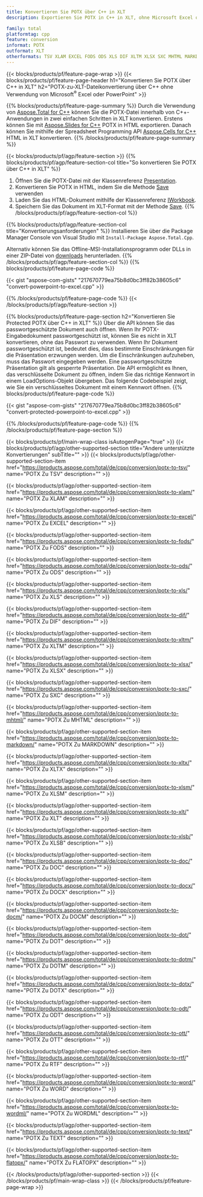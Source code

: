 ```yaml
---
title: Konvertieren Sie POTX über C++ in XLT
description: Exportieren Sie POTX in C++ in XLT, ohne Microsoft Excel oder Powerpoint zu verwenden

family: total
platformtag: cpp
feature: conversion
informat: POTX
outformat: XLT
otherformats: TSV XLAM EXCEL FODS ODS XLS DIF XLTM XLSX SXC MHTML MARKDOWN XLTX XLSM CSV XLSB DOC DOCX DOCM DOT DOTM DOTX ODT OTT RTF WORD WORDML TEXT FLATOPX
---
```

{{< blocks/products/pf/feature-page-wrap >}}
{{< blocks/products/pf/feature-page-header h1="Konvertieren Sie POTX über C++ in XLT" h2="POTX-zu-XLT-Dateikonvertierung über C++ ohne Verwendung von Microsoft<sup>&reg;</sup> Excel oder PowerPoint" >}}

{{% blocks/products/pf/feature-page-summary %}}
Durch die Verwendung von [Aspose.Total for C++](https://products.aspose.com/total/cpp/) können Sie die POTX-Datei innerhalb von C++-Anwendungen in zwei einfachen Schritten in XLT konvertieren. Erstens können Sie mit [Aspose.Slides for C++](https://products.aspose.com/slides/cpp/) POTX in HTML exportieren. Danach können Sie mithilfe der Spreadsheet Programming API [Aspose.Cells for C++](https://products.aspose.com/cells/cpp/) HTML in XLT konvertieren. 
{{% /blocks/products/pf/feature-page-summary  %}}

{{< blocks/products/pf/agp/feature-section >}}
{{% blocks/products/pf/agp/feature-section-col title="So konvertieren Sie POTX über C++ in XLT" %}}
1. Öffnen Sie die POTX-Datei mit der Klassenreferenz [Presentation](https://reference.aspose.com/slides/cpp/class/aspose.slides.presentation).
2. Konvertieren Sie POTX in HTML, indem Sie die Methode [Save](https://reference.aspose.com/slides/cpp/class/aspose.slides.presentation#a06fe2a156063c8c3e5ada2713bb697ba) verwenden
3. Laden Sie das HTML-Dokument mithilfe der Klassenreferenz [IWorkbook](https://reference.aspose.com/cells/cpp/class/aspose.cells.i_workbook).
4. Speichern Sie das Dokument im XLT-Format mit der Methode [Save](https://reference.aspose.com/cells/cpp/class/aspose.cells.i_workbook#a5dc7de23f7ceba76a05dc1d49f51502e).
{{% /blocks/products/pf/agp/feature-section-col %}}

{{% blocks/products/pf/agp/feature-section-col title="Konvertierungsanforderungen" %}}
Installieren Sie über die Package Manager Console von Visual Studio mit ```Install-Package Aspose.Total.Cpp```.

Alternativ können Sie das Offline-MSI-Installationsprogramm oder DLLs in einer ZIP-Datei von [downloads](https://downloads.aspose.com/total/cpp) herunterladen.
{{% /blocks/products/pf/agp/feature-section-col %}}
{{% blocks/products/pf/feature-page-code %}}

{{< gist "aspose-com-gists" "217670779ea75b8d0bc3ff82b38605c6" "convert-powerpoint-to-excel.cpp" >}}



{{% /blocks/products/pf/feature-page-code %}}
{{< /blocks/products/pf/agp/feature-section >}}

{{% blocks/products/pf/feature-page-section  h2="Konvertieren Sie Protected POTX über C++ in XLT" %}}
Über die API können Sie das passwortgeschützte Dokument auch öffnen. Wenn Ihr POTX-Eingabedokument passwortgeschützt ist, können Sie es nicht in XLT konvertieren, ohne das Passwort zu verwenden. Wenn Ihr Dokument passwortgeschützt ist, bedeutet dies, dass bestimmte Einschränkungen für die Präsentation erzwungen werden. Um die Einschränkungen aufzuheben, muss das Passwort eingegeben werden. Eine passwortgeschützte Präsentation gilt als gesperrte Präsentation. Die API ermöglicht es Ihnen, das verschlüsselte Dokument zu öffnen, indem Sie das richtige Kennwort in einem LoadOptions-Objekt übergeben. Das folgende Codebeispiel zeigt, wie Sie ein verschlüsseltes Dokument mit einem Kennwort öffnen.
{{% blocks/products/pf/feature-page-code %}}

{{< gist "aspose-com-gists" "217670779ea75b8d0bc3ff82b38605c6" "convert-protected-powerpoint-to-excel.cpp" >}}

{{% /blocks/products/pf/feature-page-code  %}}
{{% /blocks/products/pf/feature-page-section %}}

{{< blocks/products/pf/main-wrap-class isAutogenPage="true" >}}
{{< blocks/products/pf/agp/other-supported-section title="Andere unterstützte Konvertierungen" subTitle="" >}}
{{< blocks/products/pf/agp/other-supported-section-item href="https://products.aspose.com/total/de/cpp/conversion/potx-to-tsv/" name="POTX Zu TSV" description="" >}}

{{< blocks/products/pf/agp/other-supported-section-item href="https://products.aspose.com/total/de/cpp/conversion/potx-to-xlam/" name="POTX Zu XLAM" description="" >}}

{{< blocks/products/pf/agp/other-supported-section-item href="https://products.aspose.com/total/de/cpp/conversion/potx-to-excel/" name="POTX Zu EXCEL" description="" >}}

{{< blocks/products/pf/agp/other-supported-section-item href="https://products.aspose.com/total/de/cpp/conversion/potx-to-fods/" name="POTX Zu FODS" description="" >}}

{{< blocks/products/pf/agp/other-supported-section-item href="https://products.aspose.com/total/de/cpp/conversion/potx-to-ods/" name="POTX Zu ODS" description="" >}}

{{< blocks/products/pf/agp/other-supported-section-item href="https://products.aspose.com/total/de/cpp/conversion/potx-to-xls/" name="POTX Zu XLS" description="" >}}

{{< blocks/products/pf/agp/other-supported-section-item href="https://products.aspose.com/total/de/cpp/conversion/potx-to-dif/" name="POTX Zu DIF" description="" >}}

{{< blocks/products/pf/agp/other-supported-section-item href="https://products.aspose.com/total/de/cpp/conversion/potx-to-xltm/" name="POTX Zu XLTM" description="" >}}

{{< blocks/products/pf/agp/other-supported-section-item href="https://products.aspose.com/total/de/cpp/conversion/potx-to-xlsx/" name="POTX Zu XLSX" description="" >}}

{{< blocks/products/pf/agp/other-supported-section-item href="https://products.aspose.com/total/de/cpp/conversion/potx-to-sxc/" name="POTX Zu SXC" description="" >}}

{{< blocks/products/pf/agp/other-supported-section-item href="https://products.aspose.com/total/de/cpp/conversion/potx-to-mhtml/" name="POTX Zu MHTML" description="" >}}

{{< blocks/products/pf/agp/other-supported-section-item href="https://products.aspose.com/total/de/cpp/conversion/potx-to-markdown/" name="POTX Zu MARKDOWN" description="" >}}

{{< blocks/products/pf/agp/other-supported-section-item href="https://products.aspose.com/total/de/cpp/conversion/potx-to-xltx/" name="POTX Zu XLTX" description="" >}}

{{< blocks/products/pf/agp/other-supported-section-item href="https://products.aspose.com/total/de/cpp/conversion/potx-to-xlsm/" name="POTX Zu XLSM" description="" >}}

{{< blocks/products/pf/agp/other-supported-section-item href="https://products.aspose.com/total/de/cpp/conversion/potx-to-xlt/" name="POTX Zu XLT" description="" >}}

{{< blocks/products/pf/agp/other-supported-section-item href="https://products.aspose.com/total/de/cpp/conversion/potx-to-xlsb/" name="POTX Zu XLSB" description="" >}}

{{< blocks/products/pf/agp/other-supported-section-item href="https://products.aspose.com/total/de/cpp/conversion/potx-to-doc/" name="POTX Zu DOC" description="" >}}

{{< blocks/products/pf/agp/other-supported-section-item href="https://products.aspose.com/total/de/cpp/conversion/potx-to-docx/" name="POTX Zu DOCX" description="" >}}

{{< blocks/products/pf/agp/other-supported-section-item href="https://products.aspose.com/total/de/cpp/conversion/potx-to-docm/" name="POTX Zu DOCM" description="" >}}

{{< blocks/products/pf/agp/other-supported-section-item href="https://products.aspose.com/total/de/cpp/conversion/potx-to-dot/" name="POTX Zu DOT" description="" >}}

{{< blocks/products/pf/agp/other-supported-section-item href="https://products.aspose.com/total/de/cpp/conversion/potx-to-dotm/" name="POTX Zu DOTM" description="" >}}

{{< blocks/products/pf/agp/other-supported-section-item href="https://products.aspose.com/total/de/cpp/conversion/potx-to-dotx/" name="POTX Zu DOTX" description="" >}}

{{< blocks/products/pf/agp/other-supported-section-item href="https://products.aspose.com/total/de/cpp/conversion/potx-to-odt/" name="POTX Zu ODT" description="" >}}

{{< blocks/products/pf/agp/other-supported-section-item href="https://products.aspose.com/total/de/cpp/conversion/potx-to-ott/" name="POTX Zu OTT" description="" >}}

{{< blocks/products/pf/agp/other-supported-section-item href="https://products.aspose.com/total/de/cpp/conversion/potx-to-rtf/" name="POTX Zu RTF" description="" >}}

{{< blocks/products/pf/agp/other-supported-section-item href="https://products.aspose.com/total/de/cpp/conversion/potx-to-word/" name="POTX Zu WORD" description="" >}}

{{< blocks/products/pf/agp/other-supported-section-item href="https://products.aspose.com/total/de/cpp/conversion/potx-to-wordml/" name="POTX Zu WORDML" description="" >}}

{{< blocks/products/pf/agp/other-supported-section-item href="https://products.aspose.com/total/de/cpp/conversion/potx-to-text/" name="POTX Zu TEXT" description="" >}}

{{< blocks/products/pf/agp/other-supported-section-item href="https://products.aspose.com/total/de/cpp/conversion/potx-to-flatopx/" name="POTX Zu FLATOPX" description="" >}}


{{< /blocks/products/pf/agp/other-supported-section >}}
{{< /blocks/products/pf/main-wrap-class >}}
{{< /blocks/products/pf/feature-page-wrap >}}